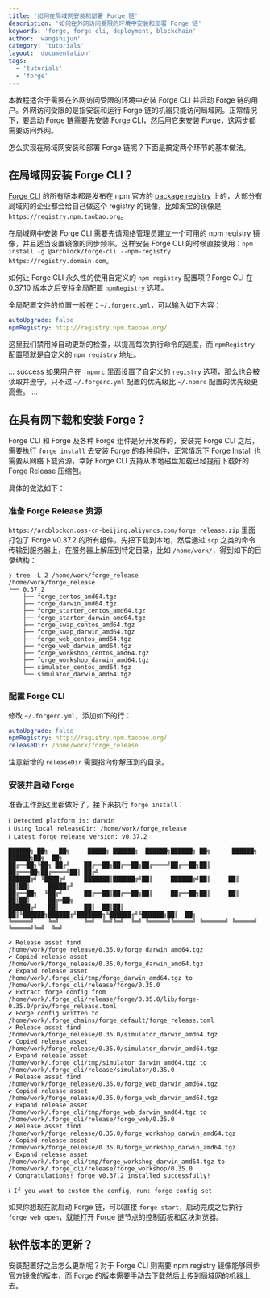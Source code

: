 ```yaml
---
title: '如何在局域网安装和部署 Forge 链'
description: '如何在外网访问受限的环境中安装和部署 Forge 链'
keywords: 'forge, forge-cli, deployment, blockchain'
author: 'wangshijun'
category: 'tutorials'
layout: 'documentation'
tags:
  - 'tutorials'
  - 'forge'
---
```


本教程适合于需要在外网访问受限的环境中安装 Forge CLI 并启动 Forge 链的用户。外网访问受限的是指安装和运行 Forge 链的机器只能访问局域网。正常情况下，要启动 Forge 链需要先安装 Forge CLI，然后用它来安装 Forge，这两步都需要访问外网。

怎么实现在局域网安装和部署 Forge 链呢？下面是搞定两个环节的基本做法。

## 在局域网安装 Forge CLI？

[Forge CLI](https://www.npmjs.com/package/@arcblock/forge-cli) 的所有版本都是发布在 npm 官方的 [package registry](https://registry.npmjs.org) 上的，大部分有局域网的企业都会给自己做这个 registry 的镜像，比如淘宝的镜像是 `https://registry.npm.taobao.org`。

在局域网中安装 Forge CLI 需要先请网络管理员建立一个可用的 npm registry 镜像，并且适当设置镜像的同步频率。这样安装 Forge CLI 的时候直接使用：`npm install -g @arcblock/forge-cli --npm-registry https://registry.domain.com`。

如何让 Forge CLI 永久性的使用自定义的 `npm registry` 配置项？Forge CLI 在 0.37.10 版本之后支持全局配置 `npmRegistry` 选项。

全局配置文件的位置一般在：`~/.forgerc.yml`，可以输入如下内容：

```yaml
autoUpgrade: false
npmRegistry: http://registry.npm.taobao.org/
```

这里我们禁用掉自动更新的检查，以提高每次执行命令的速度，而 `npmRegistry` 配置项就是自定义的 `npm registry` 地址。

::: success
如果用户在 `.npmrc` 里面设置了自定义的 `registry` 选项，那么也会被读取并遵守，只不过 `~/.forgerc.yml` 配置的优先级比 `~/.npmrc` 配置的优先级更高些。
:::

## 在具有网下载和安装 Forge？

Forge CLI 和 Forge 及各种 Forge 组件是分开发布的，安装完 Forge CLI 之后，需要执行 `forge install` 去安装 Forge 的各种组件，正常情况下 Forge Install 也需要从网络下载资源，幸好 Forge CLI 支持从本地磁盘加载已经提前下载好的 Forge Release 压缩包。

具体的做法如下：

### 准备 Forge Release 资源

`https://arcblockcn.oss-cn-beijing.aliyuncs.com/forge_release.zip` 里面打包了 Forge v0.37.2 的所有组件，先把下载到本地，然后通过 `scp` 之类的命令传输到服务器上，在服务器上解压到特定目录，比如 `/home/work/`，得到如下的目录结构：

```shell
❯ tree -L 2 /home/work/forge_release
/home/work/forge_release
└── 0.37.2
    ├── forge_centos_amd64.tgz
    ├── forge_darwin_amd64.tgz
    ├── forge_starter_centos_amd64.tgz
    ├── forge_starter_darwin_amd64.tgz
    ├── forge_swap_centos_amd64.tgz
    ├── forge_swap_darwin_amd64.tgz
    ├── forge_web_centos_amd64.tgz
    ├── forge_web_darwin_amd64.tgz
    ├── forge_workshop_centos_amd64.tgz
    ├── forge_workshop_darwin_amd64.tgz
    ├── simulator_centos_amd64.tgz
    └── simulator_darwin_amd64.tgz
```

### 配置 Forge CLI

修改 `~/.forgerc.yml`，添加如下的行：

```yaml
autoUpgrade: false
npmRegistry: http://registry.npm.taobao.org/
releaseDir: /home/work/forge_release
```

注意新增的 `releaseDir` 需要指向你解压到的目录。

### 安装并启动 Forge

准备工作到这里都做好了，接下来执行 `forge install`：

```shell
ℹ Detected platform is: darwin
ℹ Using local releaseDir: /home/work/forge_release
ℹ Latest forge release version: v0.37.2

██████╗ ██╗   ██╗     █████╗ ██████╗  ██████╗██████╗ ██╗      ██████╗  ██████╗██╗  ██╗
██╔══██╗╚██╗ ██╔╝    ██╔══██╗██╔══██╗██╔════╝██╔══██╗██║     ██╔═══██╗██╔════╝██║ ██╔╝
██████╔╝ ╚████╔╝     ███████║██████╔╝██║     ██████╔╝██║     ██║   ██║██║     █████╔╝
██╔══██╗  ╚██╔╝      ██╔══██║██╔══██╗██║     ██╔══██╗██║     ██║   ██║██║     ██╔═██╗
██████╔╝   ██║       ██║  ██║██║  ██║╚██████╗██████╔╝███████╗╚██████╔╝╚██████╗██║  ██╗
╚═════╝    ╚═╝       ╚═╝  ╚═╝╚═╝  ╚═╝ ╚═════╝╚═════╝ ╚══════╝ ╚═════╝  ╚═════╝╚═╝  ╚═╝

✔ Release asset find /home/work/forge_release/0.35.0/forge_darwin_amd64.tgz
✔ Copied release asset /home/work/forge_release/0.35.0/forge_darwin_amd64.tgz
✔ Expand release asset /home/work/.forge_cli/tmp/forge_darwin_amd64.tgz to /home/work/.forge_cli/release/forge/0.35.0
✔ Extract forge config from /home/work/.forge_cli/release/forge/0.35.0/lib/forge-0.35.0/priv/forge_release.toml
✔ Forge config written to /home/work/.forge_chains/forge_default/forge_release.toml
✔ Release asset find /home/work/forge_release/0.35.0/simulator_darwin_amd64.tgz
✔ Copied release asset /home/work/forge_release/0.35.0/simulator_darwin_amd64.tgz
✔ Expand release asset /home/work/.forge_cli/tmp/simulator_darwin_amd64.tgz to /home/work/.forge_cli/release/simulator/0.35.0
✔ Release asset find /home/work/forge_release/0.35.0/forge_web_darwin_amd64.tgz
✔ Copied release asset /home/work/forge_release/0.35.0/forge_web_darwin_amd64.tgz
✔ Expand release asset /home/work/.forge_cli/tmp/forge_web_darwin_amd64.tgz to /home/work/.forge_cli/release/forge_web/0.35.0
✔ Release asset find /home/work/forge_release/0.35.0/forge_workshop_darwin_amd64.tgz
✔ Copied release asset /home/work/forge_release/0.35.0/forge_workshop_darwin_amd64.tgz
✔ Expand release asset /home/work/.forge_cli/tmp/forge_workshop_darwin_amd64.tgz to /home/work/.forge_cli/release/forge_workshop/0.35.0
✔ Congratulations! forge v0.37.2 installed successfully!

ℹ If you want to custom the config, run: forge config set
```

如果你想现在就启动 Forge 链，可以直接 `forge start`，启动完成之后执行 `forge web open`，就能打开 Forge 链节点的控制面板和区块浏览器。

## 软件版本的更新？

安装配置好之后怎么更新呢？对于 Forge CLI 则需要 npm registry 镜像能够同步官方镜像的版本，而 Forge 的版本需要手动去下载然后上传到局域网的机器上去。
